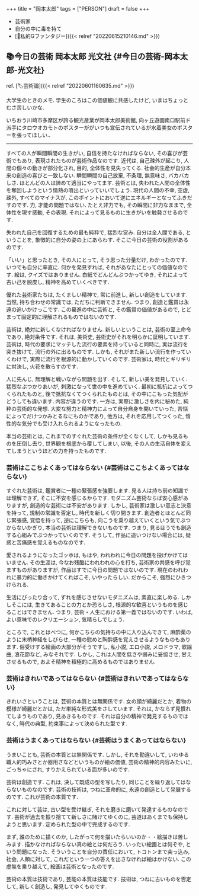 +++
title = "岡本太郎"
tags = ["PERSON"]
draft = false
+++

-   芸術家
-   自分の中に毒を持て
-   [🔖私的Gファンタジー]({{< relref "20220615210146.md" >}})


## 📚今日の芸術  岡本太郎  光文社 {#今日の芸術-岡本太郎-光文社}

ref. [🏷芸術論]({{< relref "20220601160635.md" >}})

大学生のときのメモ. 学生のころはこの価値観に共感したけど, いまはちょっとむさ苦しいかな.

いちおう川崎市多摩区が誇る観光産業が岡本太郎美術館, 向ヶ丘遊園南口駅前ド派手にタロウオカモトのポスターががいつも宣伝されているが水着美女のポスターを張ってほしい..

---

すべての人が瞬間瞬間の生きがい, 自信を持たなければならない, その喜びが芸術でもあり, 表現されたものが芸術作品なのです. 近代は, 自己疎外が起こり, 人間の個々の動きが部分化され, 目的, 全体性を見失ってくる. 社会的生産が自分本来の創造の喜びと一致しない. 瞬間瞬間の自己放棄, 不条理, 無意味さ, バカバカしさ. ほとんどの人は諦めて適当にやってます. 芸術とは, 失われた人間の全体性を奪回しようという情熱の噴出といっていいでしょう. 現代の人間の不幸, 空虚, 疎外, すべてのマイナスが, このポイントにおいて逆にエネルギーとなってふきだすのです. 力, 才能の問題ではない. たとえ非力でも, その瞬間に非力なままで, 全体性を現す感動, その表現. それによって見るものに生きがいを触発させるのです.

失われた自己を回復するための最も純粋で, 猛烈な営み. 自分は全人間である, ということを, 象徴的に自分の姿の上にあらわす. そこに今日の芸術の役割があるのです.

「いい」と思ったとき, その人にとって, そう思った分量だけ, わかったのです. いつでも自分に率直に. 何かを発見すれば, それがあなたにとっての価値なのです. 絵は, クイズではありません. 白紙でどんどんぶつかってゆき, それによって古い己を脱皮し, 精神を高めていくべきです.

優れた芸術家たちは, たくましい精神で, 常に前進し, 新しい創造をしています. 当然, 持ち合わせの常識では, ただちに判断できません. つまり, 創造と鑑賞は永遠の追いかけっこです. この驀進の中に芸術と, その鑑賞の価値があるので, とどまって固定的に理解されるものではないのです.

芸術は, 絶対に新しくなければなりません. 新しいということは, 芸術の至上命令であり, 絶対条件です. それは, 美術史, 芸術史がそれを明らかに証明しています. 芸術は, 時代の要求にマッチした流行の要素を持っていると同時に, 実は流行を突き抜けて, 流行の外に出るものです. しかも, それがまた新しい流行を作っていくわけで, 実際に流行を根源的に動かしていくのです. 芸術家は, 時代とギリギリに対決し, 火花を散らすのです.

人に先んじ, 無理解と戦いながら問題を出す. そして, 新しい美を発見していく. 猛烈なぶつかりあいが, 刺激になって世の中を進めていく. 最初に抵抗によってつくられたものと, 後で抵抗なくてつくられたものとは, その中にこもった気配がどうしても違います. 内容が違うのです. 一方は, 実際に激しさを内に秘めた, 純粋の芸術的な発想. 大変な努力と精神力によって自分自身を開いていった, 苦悩によってだけつかみとるなにものかであり, 他方は, それを応用してつくった, 惰性的な気分でも受け入れられるようになったもの.

本当の芸術とは, これまでのすぐれた芸術の条件が全くなくして, しかも見るものを圧倒し去り, 世界観を根底から覆してしまい, 以後, その人の生活自体を変えてしまうというほどの力を持ったものです.


### 芸術はここちよくあってはならない {#芸術はここちよくあってはならない}

すぐれた芸術は, 鑑賞者に一種の緊張感を強要します. 見る人は持ち前の知識では理解できず, そこに不安を感じるからです. モダニズム芸術ならば安心感がありますが, 創造的な芸術には不安があります. しかし, 芸術家は激しい意志と決意を持って, 規制の常識を否定し, 時代を新しく切り開きます. 創造者とほとんど同じ緊張感, 覚悟を持って, 逆にこちらも, 向こうを乗り越えていくという気でぶつからないかぎり, 本当の芸術は理解できないものです. つまり, 見るほうでも創造する心組みでぶつかっていくのです. そうして, 作品に追いつけない場合には, 疑惑と苦痛感を覚えるものなのです.

愛されるようになったゴッホは, もはや, われわれに今日の問題を投げかけてはいません. その生涯は, 今なお残酷にわれわれの心を打ち, 芸術家の共感を呼び覚ますものがありますが, 作品はすでに今日の問題ではないのです. 現在のわれわれに暴力的に働きかけてくればこそ, いやったらしい. だからこそ, 強烈にひきつけられる.

生活にぴったり合って, ずれを感じさせないモダニズムは, 素直に楽しめる. しかしそこには, 生きてあることの力とか恐ろしさ, 根源的な歓喜というものを感じることはできません. つまり, 芸術・人生における第一義ではないのです. いわば, よい意味でのレクリエーション, 気晴らしでしょう.

ところで, これとはべつに, 何かこちらの気持ちの中に入り込んできて, 麻酔薬のように末梢神経をしびらせ, 一種の慰めと陶酔感を覚えさせるようなものもあります. 俗受けする絵画の大部分がそうですし, 私小説, エロ小説, メロドラマ, 歌謡曲, 浪花節など, みなそれです. しかし, これは人間を低さや弱みに妥協させ, 甘えさせるもので, およそ精神を積極的に高めるものではありません.


### 芸術はきれいであってはならない {#芸術はきれいであってはならない}

きれいさということは, 芸術の本質とは無関係です. 女の顔が綺麗だとか, 着物の模様が綺麗だとかは, ただ単純な形式美をさしています. それは, かならず見慣れてしまうものであり, 見あきるものです. それは自分の精神で発見するものではなく, 時代の典型, 約束事によって決められた型です.


### 芸術はうまくあってはならない {#芸術はうまくあってはならない}

うまいことも, 芸術の本質とは無関係です. しかし, それを勘違いして, いわゆる職人的巧みさとか器用さなどというものが絵の価値, 芸術の精神的内容みたいに, ごっちゃにされ, すりかえられている面が多いのです.

芸術は創造です. これは, 決して既成の型を写したり, 同じことを繰り返してはならないものなのです. 芸術の技術は, つねに革命的に, 永遠の創造として発展するのです. これが芸術の本質です.

これに対して芸は, 古い型を受け継ぎ, それを磨きに磨いて発達するものなのです. 芸術が過去を振り捨てて新しさに賭けてゆくのに, 芸道はあくまでも保持しようと思います. 定められた型の中で完成するのです.

まず, 誰のために描くのか, したがって何を描いたらいいのか・・絵描きは苦しみます. 描かなければならない真の絵とは何だろう. いったい絵画とは何ぞや, という問題になった. そういうことを自分の責任において, トコトンまで突っ込み, 社会, 人類に対して, これだという一つの答えを出さなければ絵はかけない. この虚無を乗り越えて, 絵画は芸術となったのです.

芸術の本質は技術であり, 芸能の本質は技能です. 技術は, つねに古いものを否定して, 新しく創造し, 発見してゆくものです.
